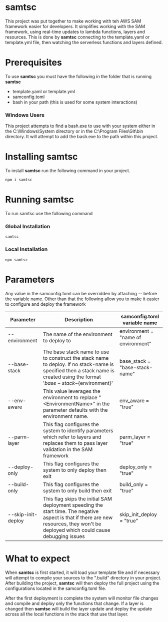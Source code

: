 # samtsc
This project was put together to make working with teh AWS SAM framework easier for developers. It simplifies working with the SAM framework, using real-time updates to lambda functions, layers and resources.  This is done by **samtsc** connecting to the template.yaml or template.yml file, then watching the serverless functions and layers defined.

# Prerequisites
To use **samtsc** you must have the following in the folder that is running **samtsc**

- template.yaml or template.yml
- samconfig.toml
- bash in your path (this is used for some system interactions)

### Windows Users
This project attempts to find a bash.exe to use with your system either in the C:\Windows\System directory or in the C:\Program Files\Git\bin directory.  It will attempt to add the bash.exe to the path within this project.


# Installing **samtsc**
To install **samtsc** run the following command in your project.

```!bash
npm i samtsc
```

# Running **samtsc**
To run samtsc use the following command

### Global Installation
```!bash
samtsc
```

### Local Installation
```!bash
npx samtsc
```

# Parameters
Any value in the samconfig.toml can be overridden by attaching -- before the variable name.  Other than that the following allow you to make it easier to configure and deploy the framework

| Parameter | Description | samconfig.toml variable name |
| --- | --- | --- |
| --environment | The name of the environment to deploy to | environment = "name of environment" |
| --base-stack | The base stack name to use to construct the stack name to deploy.  If no stack-name is specified then a stack name is created using the format '${base-stack}-${environment}' | base_stack = "base-stack-name" |
| --env-aware | This value leverages the environment to replace "&lt;EnvironmentName&gt;" in the parameter defaults with the environment name. | env_aware = "true" |
| --parm-layer | This flag configures the system to identify parameters which refer to layers and replaces them to pass layer validation in the SAM framework | parm_layer = "true" |
| --deploy-only | This flag configures the system to only deploy then exit | deploy_only = "true" |
| --build-only | This flag configures the system to only build then exit | build_only = "true" |
| --skip-init-deploy | This flag skips the initial SAM deployment speeding the start time.  The negative aspect is that if there are new resources, they won't be deployed which could cause debugging issues | skip_init_deploy = "true" |

# What to expect
When **samtsc** is first started, it will load your template file and if necessary will attempt to compile your sources to the ".build" directory in your project.  After building the project, **samtsc** will then deploy the full project using the configurations located in the samconfig.toml file.

After the first deployment is complete the system will monitor file changes and compile and deploy only the functions that change.  If a layer is changed then **samtsc** will build the layer update and deploy the update across all the local functions in the stack that use that layer.
